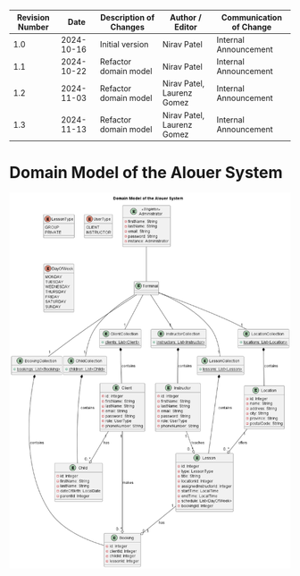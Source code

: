 | Revision Number | Date       | Description of Changes | Author / Editor            | Communication of Change |
| --------------- | ---------- | ---------------------- | -------------------------- | ----------------------- |
| 1.0             | 2024-10-16 | Initial version        | Nirav Patel                | Internal Announcement   |
| 1.1             | 2024-10-22 | Refactor domain model  | Nirav Patel                | Internal Announcement   |
| 1.2             | 2024-11-03 | Refactor domain model  | Nirav Patel, Laurenz Gomez | Internal Announcement   |
| 1.3             | 2024-11-13 | Refactor domain model  | Nirav Patel, Laurenz Gomez | Internal Announcement   |

# Domain Model of the Alouer System

![Domain Model](DomainModel.png)
